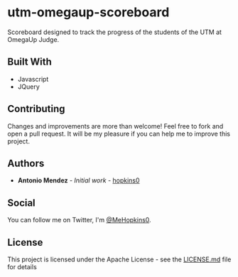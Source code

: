 # utm-omegaup-scoreboard
Scoreboard designed to track the progress of the students of the UTM at OmegaUp Judge.


## Built With
* Javascript
* JQuery

## Contributing

Changes and improvements are more than welcome! Feel free to fork and open a pull request.
It will be my pleasure if you can help me to improve this project. 


## Authors

* **Antonio Mendez** - *Initial work* - [hopkins0](https://github.com/hopkins0)

## Social

You can follow me on Twitter, I'm [@MeHopkins0](http://twitter.com/MeHopkins0).

## License

This project is licensed under the Apache License - see the [LICENSE.md](LICENSE.md) file for details
